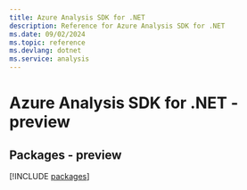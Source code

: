 ```yaml
---
title: Azure Analysis SDK for .NET
description: Reference for Azure Analysis SDK for .NET
ms.date: 09/02/2024
ms.topic: reference
ms.devlang: dotnet
ms.service: analysis
---
```

# Azure Analysis SDK for .NET - preview
## Packages - preview
[!INCLUDE [packages](analysis-index.md)]